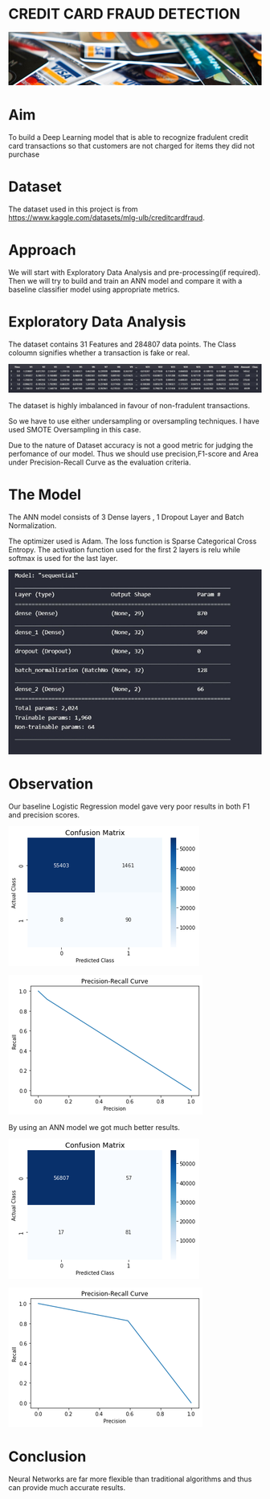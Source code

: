 # **CREDIT CARD FRAUD DETECTION**

![Dataset Cover](../Images/dataset-cover.jpg)

# Aim

To build a Deep Learning model that is able to recognize fradulent credit card transactions so that customers are not charged for items they did not purchase

# **Dataset**

The dataset used in this project is from https://www.kaggle.com/datasets/mlg-ulb/creditcardfraud.

# Approach

We will start with Exploratory Data Analysis and pre-processing(if required). Then we will try to build and train an ANN model and compare it with a baseline classifier model using appropriate metrics.

# Exploratory Data Analysis

The dataset contains 31 Features  and 284807 data points. The Class coloumn signifies whether a transaction is fake or real.

![Dataset Head](../Images/dataset-head.jpg)

The dataset is highly imbalanced in favour of non-fradulent transactions.

So we have to use either undersampling or oversampling techniques. I have used SMOTE Oversampling in this case.

Due to the nature of Dataset accuracy is not a good metric for judging the perfomance of our model. Thus we should use precision,F1-score and Area under Precision-Recall Curve as the evaluation criteria.

# The Model

The ANN model consists of 3 Dense layers , 1 Dropout Layer and Batch Normalization.

The optimizer used is Adam. The loss function is Sparse Categorical Cross Entropy. The activation function used for the first 2 layers is relu while softmax is used for the last layer.

![Model](../Images/model-summary.jpg)

# Observation

Our baseline Logistic Regression model gave very poor results in both F1 and precision scores.

![Confusion Matrix](../Images/confusion-matrix-logistic-regression.png)

![RPC](../Images/Recall-Precision-Curve-logistic-regression.png)


By using an ANN model we got much better results.

![Confusion Matrix](../Images/confusion-matrix-ANN.png)

![RPC](../Images/Recall-Precision-Curve-ANN.png)

# Conclusion

Neural Networks are far more flexible than traditional algorithms and thus can provide much accurate results.
